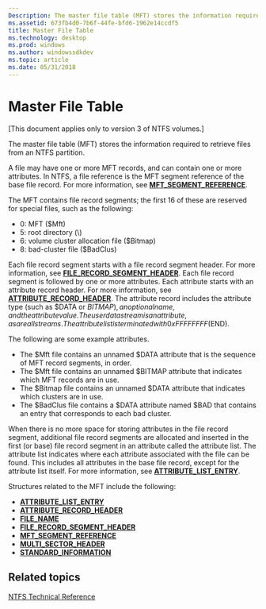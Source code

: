 ```yaml
---
Description: The master file table (MFT) stores the information required to retrieve files from an NTFS partition.
ms.assetid: 673fb4d0-7b6f-44fe-bfd6-1962e14ccdf5
title: Master File Table
ms.technology: desktop
ms.prod: windows
ms.author: windowssdkdev
ms.topic: article
ms.date: 05/31/2018
---
```


# Master File Table

\[This document applies only to version 3 of NTFS volumes.\]

The master file table (MFT) stores the information required to retrieve files from an NTFS partition.

A file may have one or more MFT records, and can contain one or more attributes. In NTFS, a file reference is the MFT segment reference of the base file record. For more information, see [**MFT\_SEGMENT\_REFERENCE**](mft-segment-reference.md).

The MFT contains file record segments; the first 16 of these are reserved for special files, such as the following:

-   0: MFT ($Mft)
-   5: root directory (\\)
-   6: volume cluster allocation file ($Bitmap)
-   8: bad-cluster file ($BadClus)

Each file record segment starts with a file record segment header. For more information, see [**FILE\_RECORD\_SEGMENT\_HEADER**](file-record-segment-header.md). Each file record segment is followed by one or more attributes. Each attribute starts with an attribute record header. For more information, see [**ATTRIBUTE\_RECORD\_HEADER**](attribute-record-header.md). The attribute record includes the attribute type (such as $DATA or $BITMAP), an optional name, and the attribute value. The user data stream is an attribute, as are all streams. The attribute list is terminated with 0xFFFFFFFF ($END).

The following are some example attributes.

-   The $Mft file contains an unnamed $DATA attribute that is the sequence of MFT record segments, in order.
-   The $Mft file contains an unnamed $BITMAP attribute that indicates which MFT records are in use.
-   The $Bitmap file contains an unnamed $DATA attribute that indicates which clusters are in use.
-   The $BadClus file contains a $DATA attribute named $BAD that contains an entry that corresponds to each bad cluster.

When there is no more space for storing attributes in the file record segment, additional file record segments are allocated and inserted in the first (or base) file record segment in an attribute called the attribute list. The attribute list indicates where each attribute associated with the file can be found. This includes all attributes in the base file record, except for the attribute list itself. For more information, see [**ATTRIBUTE\_LIST\_ENTRY**](attribute-list-entry.md).

Structures related to the MFT include the following:

-   [**ATTRIBUTE\_LIST\_ENTRY**](attribute-list-entry.md)
-   [**ATTRIBUTE\_RECORD\_HEADER**](attribute-record-header.md)
-   [**FILE\_NAME**](file-name.md)
-   [**FILE\_RECORD\_SEGMENT\_HEADER**](file-record-segment-header.md)
-   [**MFT\_SEGMENT\_REFERENCE**](mft-segment-reference.md)
-   [**MULTI\_SECTOR\_HEADER**](multi-sector-header.md)
-   [**STANDARD\_INFORMATION**](standard-information.md)

## Related topics

<dl> <dt>

[NTFS Technical Reference](http://go.microsoft.com/fwlink/p/?linkid=89389)
</dt> </dl>

 

 



